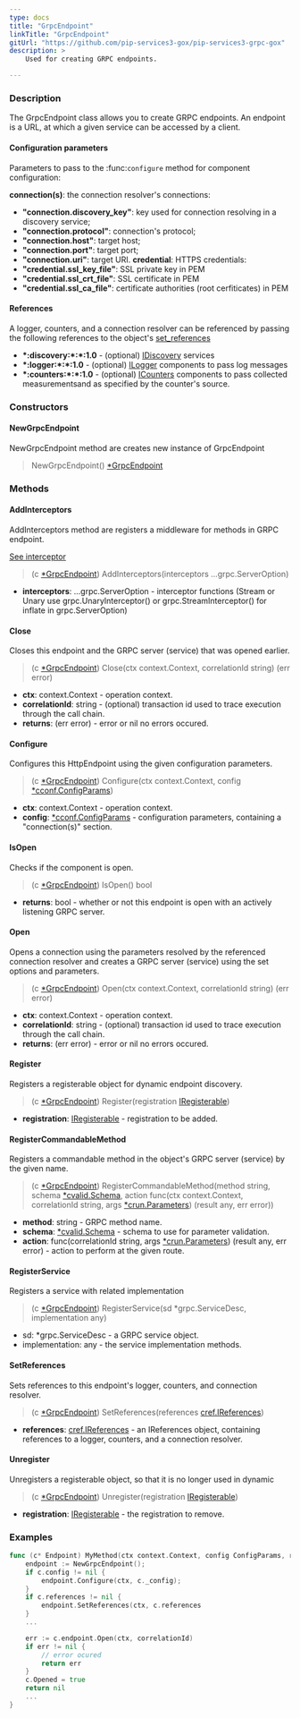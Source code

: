 ```yaml
---
type: docs
title: "GrpcEndpoint"
linkTitle: "GrpcEndpoint"
gitUrl: "https://github.com/pip-services3-gox/pip-services3-grpc-gox"
description: > 
    Used for creating GRPC endpoints. 

---
```



### Description
The GrpcEndpoint class allows you to create GRPC endpoints. An endpoint is a URL, at which a given service can be accessed by a client.

#### Configuration parameters
Parameters to pass to the :func:`configure` method for component configuration:

**connection(s)**: the connection resolver's connections:
- **"connection.discovery_key"**: key used for connection resolving in a discovery service;
- **"connection.protocol"**: connection's protocol;
- **"connection.host"**: target host;
- **"connection.port"**: target port;
- **"connection.uri"**: target URI.
**credential**: HTTPS credentials:
- **"credential.ssl_key_file"**: SSL private key in PEM
- **"credential.ssl_crt_file"**: SSL certificate in PEM
- **"credential.ssl_ca_file"**: certificate authorities (root cerfiticates) in PEM

#### References
A logger, counters, and a connection resolver can be referenced by passing the
following references to the object's [set_references](#set_references)

- **\*:discovery:\*:\*:1.0** - (optional) [IDiscovery](../../../components/connect/idiscovery) services
- **\*:logger:\*:\*:1.0** - (optional) [ILogger](../../../components/log/ilogger) components to pass log messages
- **\*:counters:\*:\*:1.0** - (optional) [ICounters](../../../components/count/icounters) components to pass collected measurementsand as specified by the counter's source.

### Constructors

#### NewGrpcEndpoint
NewGrpcEndpoint method are creates new instance of GrpcEndpoint

> NewGrpcEndpoint() [*GrpcEndpoint]()

### Methods

#### AddInterceptors
AddInterceptors method are registers a middleware for methods in GRPC endpoint.

[See interceptor](https://github.com/grpc/grpc-go/tree/master/examples/features/interceptor)
> (c [*GrpcEndpoint]()) AddInterceptors(interceptors ...grpc.ServerOption)

- **interceptors**: ...grpc.ServerOption - interceptor functions (Stream or Unary use grpc.UnaryInterceptor() or grpc.StreamInterceptor() for inflate in grpc.ServerOption)

#### Close
Closes this endpoint and the GRPC server (service) that was opened earlier.

> (c [*GrpcEndpoint]()) Close(ctx context.Context, correlationId string) (err error)

- **ctx**: context.Context - operation context.
- **correlationId**: string - (optional) transaction id used to trace execution through the call chain.
- **returns**: (err error) - error or nil no errors occured.


#### Configure
Configures this HttpEndpoint using the given configuration parameters.

> (c [*GrpcEndpoint]()) Configure(ctx context.Context, config [*cconf.ConfigParams](../../../commons/config/config_params))

- **ctx**: context.Context - operation context.
- **config**: [*cconf.ConfigParams](../../../commons/config/config_params) - configuration parameters, containing a "connection(s)" section.


#### IsOpen
Checks if the component is open.

> (c [*GrpcEndpoint]()) IsOpen() bool

- **returns**: bool - whether or not this endpoint is open with an actively listening GRPC server.


#### Open
Opens a connection using the parameters resolved by the referenced connection resolver and creates a GRPC server (service) using the set options and parameters.

> (c [*GrpcEndpoint]()) Open(ctx context.Context, correlationId string) (err error)

- **ctx**: context.Context - operation context.
- **correlationId**: string - (optional) transaction id used to trace execution through the call chain.
- **returns**: (err error) - error or nil no errors occured.


#### Register
Registers a registerable object for dynamic endpoint discovery.

> (c [*GrpcEndpoint]()) Register(registration [IRegisterable](../iregisterable))

- **registration**: [IRegisterable](../iregisterable) - registration to be added.


#### RegisterCommandableMethod
Registers a commandable method in the object's GRPC server (service) by the given name.

> (c [*GrpcEndpoint]()) RegisterCommandableMethod(method string, schema [*cvalid.Schema](../../../commons/validate/schema), action func(ctx context.Context, correlationId string, args [*crun.Parameters](../../../commons/run/parameters)) (result any, err error))

- **method**: string - GRPC method name.
- **schema**: [*cvalid.Schema](../../../commons/validate/schema) - schema to use for parameter validation.
- **action**: func(correlationId string, args [*crun.Parameters](../../../commons/run/parameters)) (result any, err error) - action to perform at the given route.

#### RegisterService
Registers a service with related implementation

> (c [*GrpcEndpoint]()) RegisterService(sd *grpc.ServiceDesc, implementation any)

- sd: *grpc.ServiceDesc - a GRPC service object.
- implementation: any - the service implementation methods.

#### SetReferences
Sets references to this endpoint's logger, counters, and connection resolver.

> (c [*GrpcEndpoint]()) SetReferences(references [cref.IReferences](../../../commons/refer/ireferences))
- **references**: [cref.IReferences](../../../commons/refer/ireferences) - an IReferences object, containing references to a logger, counters, and a connection resolver.

#### Unregister
Unregisters a registerable object, so that it is no longer used in dynamic 

> (c [*GrpcEndpoint]()) Unregister(registration [IRegisterable](../iregisterable))

- **registration**: [IRegisterable](../iregisterable) - the registration to remove.


### Examples

```go
func (c* Endpoint) MyMethod(ctx context.Context, config ConfigParams, references IReferences) {
    endpoint := NewGrpcEndpoint();
    if c.config != nil {
        endpoint.Configure(ctx, c._config);
    }
    if c.references != nil {
        endpoint.SetReferences(ctx, c.references
    }
    ...

    err := c.endpoint.Open(ctx, correlationId)
    if err != nil {
        // error ocured
        return err
    }
    c.Opened = true
    return nil
    ...
}
```



